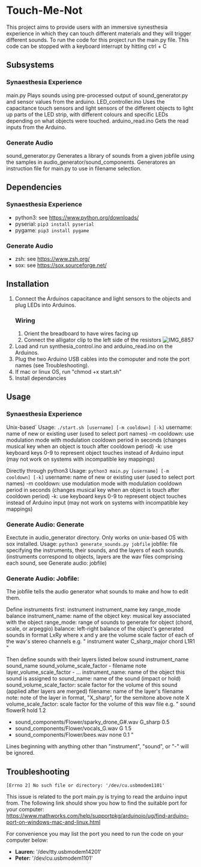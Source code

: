 # Touch-Me-Not
This project aims to provide users with an immersive synesthesia experience in which 
they can touch different materials and they will trigger different sounds. 
To run the code for this project run the main.py file. 
This code can be stopped with a keyboard interrupt by hitting ctrl + C

## Subsystems
### Synaesthesia Experience
main.py
	Plays sounds using pre-processed output of sound_generator.py and sensor values from the arduino.
LED_controller.ino
	Uses the capacitance touch sensors and light sensors of the different objects to light up parts of the LED strip, with different colours and specific LEDs depending on what objects were touched.
arduino_read.ino
	Gets the read inputs from the Arduino. 
### Generate Audio
sound_generator.py
	Generates a library of sounds from a given jobfile using the samples in audio_generator/sound_components.
	Generatores an instruction file for main.py to use in filename selection.

## Dependencies
### Synaesthesia Experience
- python3: see https://www.python.org/downloads/
- pyserial: ```pip3 install pyserial```
- pygame: ```pip3 install pygame```
### Generate Audio
- zsh: see https://www.zsh.org/
- sox: see https://sox.sourceforge.net/

## Installation
1. Connect the Arduinos capacitance and light sensors to the objects and plug LEDs into Arduinos.
	### Wiring
	1. Orient the breadboard to have wires facing up 
	2. Connect the alligator clip to the left side of the resistors
	![IMG_6857](https://user-images.githubusercontent.com/88118932/190286986-9709f1e9-f6db-4a0d-9529-1fef5aa7de49.jpg)
2. Load and run synthesia_control.ino and arduino_read.ino on the Arduinos.
3. Plug the two Arduino USB cables into the comoputer and note the port names (see Troubleshooting).
4. If mac or linux OS, run "chmod +x start.sh"
5. Install dependancies

## Usage
### Synaesthesia Experience
Unix-based`
Usage: ```./start.sh [username] [-m cooldown] [-k]```
	username: name of new or existing user
		(used to select port names)
	-m cooldown: use modulation mode with modulation cooldown period in seconds
		(changes musical key when an object is touch after cooldown period)
	-k: use keyboard keys 0-9 to represent object touches instead of Arduino input
		(may not work on systems with incompatible key mappings)

Directly through python3
Usage: ```python3 main.py [username] [-m cooldown] [-k]```
	username: name of new or existing user
		(used to select port names)
	-m cooldown: use modulation mode with modulation cooldown period in seconds
		(changes musical key when an object is touch after cooldown period)
	-k: use keyboard keys 0-9 to represent object touches instead of Arduino input
		(may not work on systems with incompatible key mappings)

### Generate Audio: Generate
Exectute in audio_generator directory. Only works on unix-based OS with sox installed.
Usage: ```python3 generate_sounds.py jobfile```
	jobfile: file specifying the instruments, their sounds, and the layers of each sounds.
		(instruments correspond to objects, layers are the wav files comprising each sound, see Generate audio: jobfile)

### Generate Audio: Jobfile:
The jobfile tells the audio generator what sounds to make and how to edit them.

Define instruments first: 
	instrument instrument_name key range_mode balance
		instrument_name: name of the object
		key: musical key associated with the object
		range_mode: range of sounds to generate for object (chord, scale, or arpeggio)
		balance: left-right balance of the object's generated sounds in format LxRy where x and y are the volume scale factor of each of the wav's stereo channels
e.g. 
"
instrument water C_sharp_major chord L1R1
"

Then define sounds with their layers listed below
	sound instrument_name sound_name sound_volume_scale_factor
	- filename note layer_volume_scale_factor
	- ...
		instrument_name: name of the object this sound is assigned to
		sound_name: name of the sound (impact or hold)
		sound_volume_scale_factor: scale factor for the volume of this sound (applied after layers are merged)
		filename: name of the layer's filename
		note: note of the layer in format, "X_sharp", for the semitone above note X
		volume_scale_factor: scale factor for the volume of this wav file
e.g.
"
sound flowerR hold 1.2
- sound_components/Flower/sparky_drone_G#.wav G_sharp 0.5
- sound_components/Flower/vocals_G.wav G 1.5
- sound_components/Flower/bees.wav none 0.1
"

Lines beginning with anything other than "instrument", "sound", or "-" will be ignored.

## Troubleshooting
```[Errno 2] No such file or directory: '/dev/cu.usbmodem1101'```

This issue is related to the port main.py is trying to read the arduino input from. 
The following link should show you how to find the suitable port for your computer: 
https://www.mathworks.com/help/supportpkg/arduinoio/ug/find-arduino-port-on-windows-mac-and-linux.html 

For convenience you may list the port you need to run the code on your computer below:
- **Lauren:** '/dev/tty.usbmodem14201'
- **Peter:** '/dev/cu.usbmodem1101'
